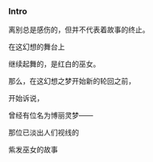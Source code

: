 ### Intro
离别总是感伤的，但并不代表着故事的终止。

在这幻想的舞台上

继续起舞的，是红白的巫女。

那么，在这幻想之梦开始新的轮回之前，

开始诉说，

曾经有位名为博丽灵梦——

那位已淡出人们视线的

紫发巫女的故事